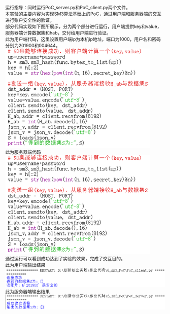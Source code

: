 运行指导：同时运行PoC_server.py和PoC_client.py两个文件。  
本实验的主要内容为实现SM3算法基础上的PoC，通过用户端和服务器端的交互进行账户安全性的验证。  
部分代码实现如下图所展示，分为两个部分进行运行，用户端提供key和value，服务器端计算数据集和hab，交付给用户端进行验证。  
此为用户端代码，这里设置用户端ip为本机ip地址，端口为1000，用户名和密码分别为201900和004644。  
![image](https://github.com/MAR-523/-/blob/main/pic/PoC2.png)  
此为服务器端代码  
![image](https://github.com/MAR-523/-/blob/main/pic/PoC2.png)  
通过运行可以看到成功达到了实验的效果，完成了交互目的。  
此为用户端输出结果  
![image](https://github.com/MAR-523/-/blob/main/pic/PoC.png)  
此为服务器端输出结果  
![image](https://github.com/MAR-523/-/blob/main/pic/PoC1.png)
